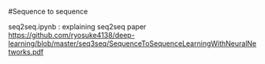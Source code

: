 #Sequence to sequence

seq2seq.ipynb : explaining seq2seq paper<br>
https://github.com/ryosuke4138/deep-learning/blob/master/seq3seq/SequenceToSequenceLearningWithNeuralNetworks.pdf 
